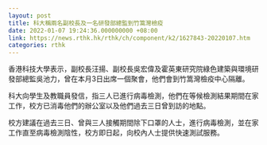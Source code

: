 ```yaml
---
layout: post
title: 科大稱兩名副校長及一名研發部總監到竹篙灣檢疫
date: 2022-01-07 19:24:36.000000000 +08:00
link: https://news.rthk.hk/rthk/ch/component/k2/1627843-20220107.htm
categories: rthk
---
```


香港科技大學表示，副校長汪揚、副校長吳宏偉及霍英東研究院綠色建築與環境研發部總監吳池力，曾在本月3日出席一個聚會，他們會到竹篙灣檢疫中心隔離。

科大向學生及教職員發信，指三人已進行病毒檢測，他們在等候檢測結果期間在家工作，校方已消毒他們的辦公室以及他們過去三日曾到訪的地點。

校方建議在過去三日、曾與三人接觸期間除下口罩的人士，進行病毒檢測，並在家工作直至病毒檢測陰性，校方即日起，向校內人士提供快速測試服務。
